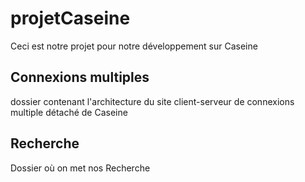 # projetCaseine

Ceci est notre projet pour notre développement sur Caseine


## Connexions multiples

dossier contenant l'architecture du site client-serveur de connexions multiple détaché de Caseine

## Recherche

Dossier où on met nos Recherche
